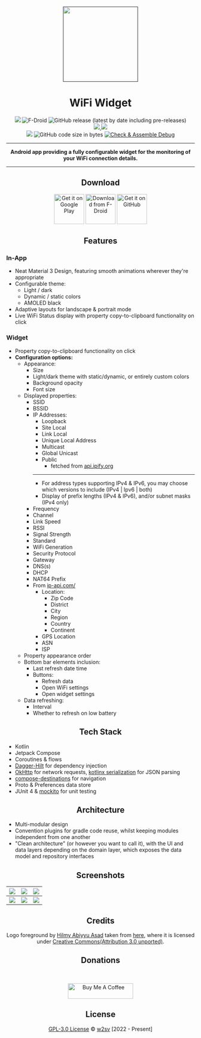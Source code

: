 <p align="center">
  <a href=""><img width="200" height="200" src="https://github.com/w2sv/WiFi-Widget/blob/main/app/src/main/res/mipmap-xxxhdpi/logo_round.png"></a>
</p>
<h1 align="center">WiFi Widget</h1>

<p align="center">
  <img src="https://img.shields.io/endpoint?color=green&logo=google-play&logoColor=green&url=https%3A%2F%2Fplay.cuzi.workers.dev%2Fplay%3Fi%3Dcom.w2sv.wifiwidget%26l%3DPlay%2520Store%26m%3D%24version"/>
  <img alt="F-Droid" src="https://img.shields.io/f-droid/v/com.w2sv.wifiwidget">
  <img alt="GitHub release (latest by date including pre-releases)" src="https://img.shields.io/github/v/release/w2sv/WiFi-Widget?include_prereleases"/>

  <br>

  <a href="https://github.com/w2sv/WiFi-Widget/releases">
    <img src="https://img.shields.io/github/downloads/w2sv/WiFi-Widget/total?label=Downloads&logo=github"/>
  </a>
  <img src="https://img.shields.io/endpoint?color=green&logo=google-play&logoColor=green&url=https%3A%2F%2Fplay.cuzi.workers.dev%2Fplay%3Fi%3Dcom.w2sv.wifiwidget%26l%3DDownloads%26m%3D%24totalinstalls"/>

  <br>

  <img src="https://img.shields.io/github/license/w2sv/WiFi-Widget">
  <img alt="GitHub code size in bytes" src="https://img.shields.io/github/languages/code-size/w2sv/WiFi-Widget">
  <a href="https://github.com/w2sv/WiFi-Widget/actions/workflows/workflow.yaml"><img alt="Check & Assemble Debug" src="https://github.com/w2sv/WiFi-Widget/actions/workflows/workflow.yaml/badge.svg"></a>

</p>

------

<p align="center">
<b>Android app providing a fully configurable widget for the monitoring of your WiFi connection details.</b>
</p>

------

<h2 align="center">Download</h2>

<p align="center">
<a href="https://play.google.com/store/apps/details?id=com.w2sv.wifiwidget"><img alt="Get it on Google Play" src="https://play.google.com/intl/en_us/badges/images/generic/en_badge_web_generic.png" height="80"/></a>
<a href="https://f-droid.org/packages/com.w2sv.wifiwidget/"><img alt="Download from F-Droid" src="https://fdroid.gitlab.io/artwork/badge/get-it-on.png" height="80"/></a>
<a href="https://github.com/w2sv/WiFi-Widget/releases/latest"><img alt="Get it on GitHub" src="https://github.com/machiav3lli/oandbackupx/blob/034b226cea5c1b30eb4f6a6f313e4dadcbb0ece4/badge_github.png" height="80"/></a>
</p>

<h2 align="center">Features</h2>

### In-App

- Neat Material 3 Design, featuring smooth animations wherever they're appropriate
- Configurable theme:
    - Light / dark
    - Dynamic / static colors
    - AMOLED black
- Adaptive layouts for landscape & portrait mode
- Live WiFi Status display with property copy-to-clipboard functionality on click

### Widget
- Property copy-to-clipboard functionality on click
- **Configuration options:**
    - Appearance:
        - Size
        - Light/dark theme with static/dynamic, or entirely custom colors
        - Background opacity
        - Font size
    - Displayed properties:
        - SSID
        - BSSID
        - IP Addresses:
            - Loopback
            - Site Local
            - Link Local
            - Unique Local Address
            - Multicast
            - Global Unicast
            - Public
                - fetched from [api.ipify.org](https://api.ipify.org)
            ---
            - For address types supporting IPv4 & IPv6, you may choose which versions to include (IPv4 | Ipv6 | both)
            - Display of prefix lengths (IPv4 & IPv6), and/or subnet masks (IPv4 only)
        - Frequency
        - Channel
        - Link Speed
        - RSSI
        - Signal Strength
        - Standard
        - WiFi Generation
        - Security Protocol
        - Gateway
        - DNS(s)
        - DHCP
        - NAT64 Prefix
        - From [ip-api.com/](https://ip-api.com/)
            - Location:
                - Zip Code
                - District
                - City
                - Region
                - Country
                - Continent  
            - GPS Location
            - ASN
            - ISP
    - Property appearance order
    - Bottom bar elements inclusion:
        - Last refresh date time
        - Buttons:
            - Refresh data
            - Open WiFi settings
            - Open widget settings
    - Data refreshing:
        - Interval
        - Whether to refresh on low battery

<h2 align="center">Tech Stack</h2>

- Kotlin
- Jetpack Compose
- Coroutines & flows
- [Dagger-Hilt](https://dagger.dev/hilt/) for dependency injection
- [OkHttp](https://square.github.io/okhttp/) for network requests, [kotlinx serialization](https://github.com/Kotlin/kotlinx.serialization) for JSON parsing
- [compose-destinations](https://github.com/raamcosta/compose-destinations) for navigation
- Proto & Preferences data store
- JUnit 4 & [mockito](https://github.com/mockito/mockito) for unit testing

<h2 align="center">Architecture</h2>

- Multi-modular design
- Convention plugins for gradle code reuse, whilst keeping modules independent from one another
- "Clean architecture" (or however you want to call it), with the UI and data layers depending on the domain layer, which exposes the data model and repository interfaces

<h2 align="center">Screenshots</h2>

| ![](https://github.com/w2sv/WiFi-Widget/blob/main/app/src/main/play/listings/en-US/graphics/phone-screenshots/1.jpg) | ![](https://github.com/w2sv/WiFi-Widget/blob/main/app/src/main/play/listings/en-US/graphics/phone-screenshots/2.jpg) | ![](https://github.com/w2sv/WiFi-Widget/blob/main/app/src/main/play/listings/en-US/graphics/phone-screenshots/3.jpg) |
|----------------------------------------------------------------------------------------------------------------------|----------------------------------------------------------------------------------------------------------------------|----------------------------------------------------------------------------------------------------------------------|
| ![](https://github.com/w2sv/WiFi-Widget/blob/main/app/src/main/play/listings/en-US/graphics/phone-screenshots/4.jpg) | ![](https://github.com/w2sv/WiFi-Widget/blob/main/app/src/main/play/listings/en-US/graphics/phone-screenshots/5.jpg) | ![](https://github.com/w2sv/WiFi-Widget/blob/main/app/src/main/play/listings/en-US/graphics/phone-screenshots/6.jpg) |

<h2 align="center">Credits</h2>

<p align="center">
Logo foreground by <a href="https://freeicons.io/profile/75801">Hilmy Abiyyu Asad</a> taken
from <a href="https://freeicons.io/computer-devices-3/router-wifi-internet-hotspot-icon-487667#">here</a>,
where it is licensed
under <a href="https://creativecommons.org/licenses/by/3.0/">Creative Commons(Attribution 3.0 unported)</a>.
</p>

<h2 align="center">Donations</h2>
<br>
<p align="center">
<a href="https://www.buymeacoffee.com/w2sv" target="_blank"><img src="https://www.buymeacoffee.com/assets/img/custom_images/orange_img.png" alt="Buy Me A Coffee" style="height: 41px !important;width: 174px !important" ></a>
</p>

<h2 align="center">License</h2>

<p align="center">
<a href="https://github.com/w2sv/WiFi-Widget/blob/main/LICENSE">GPL-3.0 License</a> © <a href="https://github.com/w2sv">w2sv</a> [2022 - Present]
</p>
